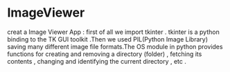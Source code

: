 # ImageViewer
creat a Image Viewer App :
first of all we import tkinter . tkinter is a python binding to the TK GUI toolkit .Then we used PIL(Python Image Library) saving many different image file formats.The OS module in python provides functions for creating and removing a directory (folder) , fetching its contents , changing and identifying the current directory , etc .
